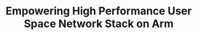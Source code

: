 ---
categories:
- bkk19
description: '> DPDK has lower layer high performance packet processing functionalities
  which surpasses the kernel. Kernel bypass can avoid performance bottlenecks caused
  by kernel packet copy, thread scheduling, system calls and interrupt. The user space
  TCP/IP stack provides much higher networking performance, flexible socket configuration,
  larger TCP transmission buffer than the legacy kernel network stack. <br /> In this
  presentation we would like to give out our work of the user space TCP/IP stack on
  Arm, which covers the following but not limited to:<br /> 1. Introduction to current
  high performance user space network stacks available on arm, which includes F-stack.
  mTCP, VPP Hoststack, Seastar, Rumpkernel, etc.<br /> 2. The enablement and improvement
  of F-Stack on arm, which is a complete Freebsd based high performance full user
  space network stack. we would also present our work on the new feature development,
  such as IPerf3 for F-stack and its application development ways.<br /> 3. Performance
  evaluation and analysis to F-Stack with different number of CPU cores on arm;<br
  /> 4. Detailed comparisons between most currently available TCP/IP stacks on arm;<br
  /> 5. The technical mechanism to enable F-Stack working as an independant user space
  network library to enable fast application integration;<br /> 6. Future work on
  use space TCP/IP stack for arm'
future_image:
  featured: 'true'
  path: /assets/images/featured-images/bkk19/BKK19-418.png
session_attendee_num: '1'
session_id: BKK19-418
session_room: Session Room 2 (Lotus 3-4)
session_slot:
  end_time: '2019-04-04 12:55:00'
  start_time: '2019-04-04 12:30:00'
session_speakers:
- speaker_bio: '> Zijin Tao is a Ph.D in Computer Networking, who has worked in this
    area for more than 15 years. He has worked as a network engineer in research institute
    of university for more than 10 years. Then he worked in IBM for almost 5 years
    for SDN and Cloud Networking. <br /> Now he is working in Arm as an Staff Software
    Engineer, mainly on networking infrastructure open source projects.<br /> Zijin
    Tao has filed more than 10 patents and papers in Computer Networking.'
  speaker_company: arm
  speaker_image: /assets/images/speakers/bkk19/trevor-tao.jpg
  speaker_location: Shanghai, China
  speaker_name: Trevor Tao
  speaker_position: Staff Software Engineer
  speaker_username: trevortao
session_track: Networking
tag: session
tags:
- Open Source Development
- Networking
title: Empowering High Performance User Space Network Stack on Arm
---